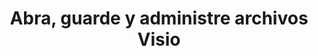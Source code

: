 ﻿---
title: Abra, guarde y administre archivos Visio
linktitle: Cargar, Guardar y Administrar
type: docs
weight: 20
url: /es/python-net/loading-saving-and-managing/
---
